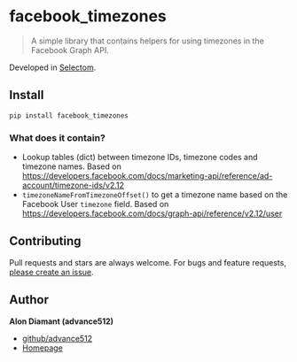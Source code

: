 # facebook_timezones

> A simple library that contains helpers for using timezones in the Facebook Graph API.

Developed in [Selectom](https://www.selectom.com).

## Install

```
pip install facebook_timezones
```

### What does it contain?

* Lookup tables (dict) between timezone IDs, timezone codes and timezone names.
  Based on https://developers.facebook.com/docs/marketing-api/reference/ad-account/timezone-ids/v2.12
* `timezoneNameFromTimezoneOffset()` to get a timezone name based on the Facebook User `timezone` field.
  Based on https://developers.facebook.com/docs/graph-api/reference/v2.12/user

## Contributing

Pull requests and stars are always welcome. For bugs and feature requests, [please create an issue](https://github.com/selectom/facebook_timezones/issues/new).

## Author

**Alon Diamant (advance512)**

* [github/advance512](https://github.com/advance512)
* [Homepage](http://www.alondiamant.com)